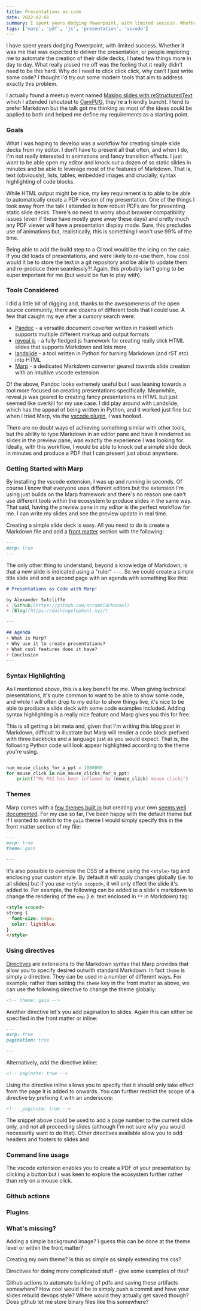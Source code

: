 ```yaml
---
title: Presentations as code
date: 2022-02-01
summary: I spent years dodging Powerpoint, with limited success. Whether it was me that was expected to deliver the presentation, or people imploring me to automate the creation of their slide decks, I hated few things more in day to day. What really pissed me off was the suspicion that it really didn't need to be this hard...
tags: ['marp', 'pdf', 'js', 'presentation', 'vscode']
---
```


I have spent years dodging Powerpoint, with limited success. Whether it was me that was expected to deliver the presentation, or people imploring me to automate the creation of their slide decks, I hated few things more in day to day. What really pissed me off was the feeling that it really didn't need to be this hard. Why do I need to click click click, why can't I just write some code? I thought I'd try out some modern tools that aim to address exactly this problem.

I actually found a meetup event named [Making slides with reStructuredText](https://www.meetup.com/CamPUG/events/283307340/) which I attended (shoutout to [CamPUG](http://campug.uk/), they're a friendly bunch). I tend to prefer Markdown but the talk got me thinking as most of the ideas could be applied to both and helped me define my requirements as a starting point.

### Goals

What I was hoping to develop was a workflow for creating simple slide decks from my editor. I don't have to present all that often, and when I do, I'm not really interested in animations and fancy transition effects. I just want to be able open my editor and knock out a dozen of so static slides in minutes and be able to leverage most of the features of Markdown. That is, text (obviously), lists, tables, embedded images and crucially, syntax highlighting of code blocks.

While HTML output might be nice, my key requirement is to able to be able to automatically create a PDF version of my presentation. One of the things I took away from the talk I attended is how robust PDFs are for presenting static slide decks. There's no need to worry about browser compatibility issues (even if these have mostly gone away these days) and pretty much any PDF viewer will have a presentation display mode. Sure, this precludes use of animations but, realistically, this is something I won't use 99% of the time.

Being able to add the build step to a CI tool would be the icing on the cake. If you did loads of presentations, and were likely to re-use them, how cool would it be to store the text in a git repository and be able to update them and re-produce them seamlessly?! Again, this probably isn't going to be super important for me (but would be fun to play with).

### Tools Considered

I did a little bit of digging and, thanks to the awesomeness of the open source community, there are dozens of different tools that I could use. A few that caught my eye after a cursory search were:

* [Pandoc](https://pandoc.org/) - a versatile document coverter written in Haskell which supports multiple different markup and output formats
* [reveal.js](https://revealjs.com/) - a fully fledged js framework for creating really slick HTML slides that supports Markdown and lots more
* [landslide](https://github.com/adamzap/landslide) - a tool written in Python for turning Markdown (and rST etc) into HTML
* [Marp](https://marp.app/) - a dedicated Markdown converter geared towards slide creation with an intuitive vscode extension

Of the above, Pandoc looks extremely useful but I was leaning towards a tool more focused on creating presentations specifically. Meanwhile, reveal.js was geared to creating fancy presentations in HTML but just seemed like overkill for my use case. I did play around with Landslide, which has the appeal of being written in Python, and it worked just fine but when I tried Marp, via the [vscode plugin](https://marketplace.visualstudio.com/items?itemName=marp-team.marp-vscode), I was hooked.

There are no doubt ways of achieving something similar with other tools, but the ability to type Markdown in an editor pane and have it renderred as slides in the preview pane, was exactly the experience I was looking for. Ideally, with this workflow, I would be able to knock out a simple slide deck in minutes and produce a PDF that I can  present just about anywhere.

### Getting Started with Marp

By installing the vscode extension, I was up and running in seconds. Of course I know that everyone uses different editors but the extension I'm using just builds on the Marp framework and there's no reason one can't use different tools within the ecosystem to produce slides in the same way. That said, having the preview pane in my editor is the perfect workflow for me. I can write my slides and see the preview update in real time.

Creating a simple slide deck is easy. All you need to do is create a Markdown file and add a [front matter](https://jekyllrb.com/docs/front-matter/) section with the following:


```markdown
---
marp: true
---
```

The only other thing to understand, beyond a knowledge of Markdown, is that a new slide is indicated using a "ruler" `---`. So we could create a simple title slide and and a second page with an agenda with something like this:

```markdown
# Presentations as Code with Marp!

by Alexander Sutcliffe
+ [Github](https://github.com/scrambldchannel)
+ [Blog](https://dashingelephant.xyz/)

---

## Agenda
+ What is Marp?
+ Why use it to create presentations?
+ What cool features does it have?
+ Conclusion
---
```

### Syntax Highlighting

As I mentioned above, this is a key benefit for me. When giving technical presentations, it's quite common to want to be able to show some code, and while I will often drop to my editor to show things live, it's nice to be able to produce a slide deck with some code examples included. Adding syntax highlighting is a really nice feature and Marp gives you this for free.

This is all getting a bit meta and, given that I'm writing this blog post in Markdown, difficult to illustrate but Marp will render a code block prefixed with three backticks and a language just as you would expect. That is, the following Python code will look appear highlighted according to the theme you're using.

```python

num_mouse_clicks_for_a_ppt = 1000000
for mouse_click in num_mouse_clicks_for_a_ppt:
    print(f"My RSI has been inflamed by {mouse_click} mouse clicks")

```

### Themes

Marp comes with a [few themes built in](https://github.com/marp-team/marp-core/tree/main/themes) but creating your own [seems well documented](https://marpit.marp.app/theme-css). For my use so far, I've been happy with the default theme but if I wanted to switch to the `gaia` theme I would simply specify this in the front matter section of my file:

```markdown
---
marp: true
theme: gaia

---
```

It's also possible to override the CSS of a theme using the `<style>` tag and enclosing your custom style. By default it will apply changes globally (i.e. to all slides) but if you use `<style scoped>`, it will only effect the slide it's added to. For example, the following can be added to a slide's markdown to change the rendering of the `emp` (i.e. text enclosed in `**` in Markdown) tag:

```html
<style scoped>
strong {
  font-size: 64px;
  color: lightblue;
}
</style>
```

### Using directives

[Directives](https://marpit.marp.app/directives) are extensions to the Markdown syntax that Marp provides that allow you to specify desired outwith standard Markdown. In fact `theme` is simply a directive. They can be used in a number of different ways. For example, rather than setting the `theme` key in the front matter as above, we can use the following directive to change the theme globally:

```markdown
<!-- theme: gaia -->
```

Another directive let's you add pagination to slides. Again this can either be specified in the front matter or inline:

```markdown
---
marp: true
pagination: true

---
```

Alternatively, add the directive inline:

```markdown
<!-- paginate: true -->
```

Using the directive inline allows you to specify that it should only take effect from the page it is added to onwards. You can further restrict the scope of a directive by prefixing it with an underscore:

```markdown
<!-- _paginate: true -->
```

The snippet above could be used to add a page number to the current slide only, and not all proceeding slides (although I'm not sure why you would necessarily want to do that). Other directives available allow you to add headers and footers to slides and

### Command line usage

The vscode extension enables you to create a PDF of your presentation by clicking a button but I was keen to explore the ecosystem further rather than rely on a mouse click.

### Github actions


### Plugins

### What's missing?


Adding a simple background image? I guess this can be done at the theme level or within the front matter?


Creating my own theme? Is this as simple as simply extending the css?

Directives for doing more complicated stuff - give some examples of this?

Github actions to automate building of pdfs and saving these artifacts somewhere? How cool would it be to simply push a commit and have your slides rebuild devops style? Where would they actually get saved though? Does github let me store binary files like this somewhere?
